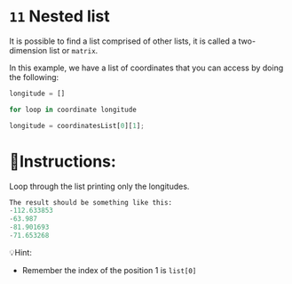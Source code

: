 
# `11` Nested list

It is possible to find a list comprised of other lists, it is called a two-dimension list or `matrix`.

In this example, we have a list of coordinates that you can access by doing the following:

```py
longitude = []

for loop in coordinate longitude

longitude = coordinatesList[0][1];
```

# 📝Instructions:
Loop through the list printing only the longitudes.
```py
The result should be something like this:
-112.633853
-63.987
-81.901693
-71.653268
```

💡Hint:
- Remember the index of the position 1 is `list[0]`
